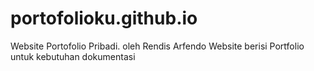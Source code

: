 # portofolioku.github.io

Website Portofolio Pribadi. oleh Rendis Arfendo
Website berisi Portfolio untuk kebutuhan dokumentasi
